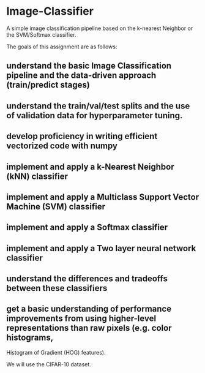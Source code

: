 # Image-Classifier
A  simple image classification pipeline based on the k-nearest Neighbor or the SVM/Softmax classifier. 

The goals of this assignment are as follows:

## understand the basic Image Classification pipeline and the data-driven approach (train/predict stages)

## understand the train/val/test splits and the use of validation data for hyperparameter tuning.

## develop proficiency in writing efficient vectorized code with numpy

## implement and apply a k-Nearest Neighbor (kNN) classifier

## implement and apply a Multiclass Support Vector Machine (SVM) classifier

## implement and apply a Softmax classifier

## implement and apply a Two layer neural network classifier

## understand the differences and tradeoffs between these classifiers

## get a basic understanding of performance improvements from using higher-level representations than raw pixels (e.g. color histograms,
Histogram of Gradient (HOG) features).

We will use the CIFAR-10 dataset.
